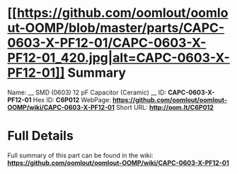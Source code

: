 
[[https://github.com/oomlout/oomlout-OOMP/blob/master/parts/CAPC-0603-X-PF12-01/CAPC-0603-X-PF12-01_420.jpg|alt=CAPC-0603-X-PF12-01]] 
Summary
=================

Name: __ SMD (0603) 12 pF Capacitor (Ceramic) __
ID: __CAPC-0603-X-PF12-01__
Hex ID: __C6P012__
WebPage: __https://github.com/oomlout/oomlout-OOMP/wiki/CAPC-0603-X-PF12-01__
Short URL: __http://oom.lt/C6P012__

Full Details
==========================
Full summary of this part can be found in the wiki:   
__https://github.com/oomlout/oomlout-OOMP/wiki/CAPC-0603-X-PF12-01__   


